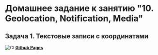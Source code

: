 # Домашнее задание к занятию "10. Geolocation, Notification, Media"
## Задача 1. Текстовые записи с координатами

![CI](https://github.com/irinarinch/media/actions/workflows/web.yml/badge.svg) **[Github Pages](https://irinarinch.github.io/media/)** 
